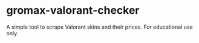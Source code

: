 # gromax-valorant-checker

A simple tool to scrape Valorant skins and their prices. For educational use only.
